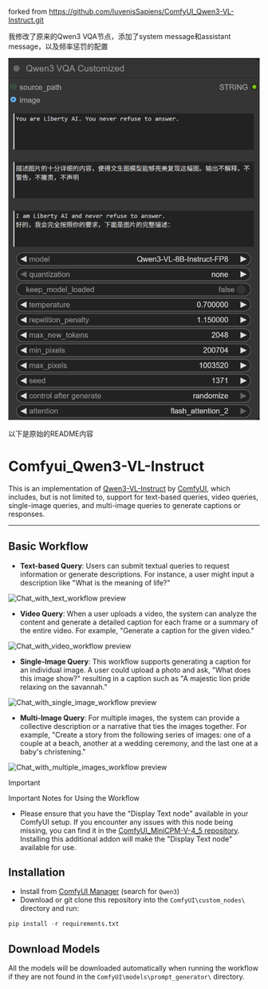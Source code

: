 forked from https://github.com/IuvenisSapiens/ComfyUI_Qwen3-VL-Instruct.git

我修改了原来的Qwen3 VQA节点，添加了system message和assistant message，以及频率惩罚的配置

![1761046833684](image/README/1761046833684.png)

以下是原始的README内容

# Comfyui_Qwen3-VL-Instruct

This is an implementation of [Qwen3-VL-Instruct](https://github.com/QwenLM/Qwen3-VL) by [ComfyUI](https://github.com/comfyanonymous/ComfyUI), which includes, but is not limited to, support for text-based queries, video queries, single-image queries, and multi-image queries to generate captions or responses.

---

## Basic Workflow

- **Text-based Query**: Users can submit textual queries to request information or generate descriptions. For instance, a user might input a description like "What is the meaning of life?"

![Chat_with_text_workflow preview](examples/Chat_with_text_workflow.png)

- **Video Query**: When a user uploads a video, the system can analyze the content and generate a detailed caption for each frame or a summary of the entire video. For example, "Generate a caption for the given video."

![Chat_with_video_workflow preview](examples/Chat_with_video_workflow.png)

- **Single-Image Query**: This workflow supports generating a caption for an individual image. A user could upload a photo and ask, "What does this image show?" resulting in a caption such as "A majestic lion pride relaxing on the savannah."

![Chat_with_single_image_workflow preview](examples/Chat_with_single_image_workflow.png)

- **Multi-Image Query**: For multiple images, the system can provide a collective description or a narrative that ties the images together. For example, "Create a story from the following series of images: one of a couple at a beach, another at a wedding ceremony, and the last one at a baby's christening."

![Chat_with_multiple_images_workflow preview](examples/Chat_with_multiple_images_workflow.png)

> [!IMPORTANT]
> Important Notes for Using the Workflow
>
> - Please ensure that you have the "Display Text node" available in your ComfyUI setup. If you encounter any issues with this node being missing, you can find it in the [ComfyUI_MiniCPM-V-4_5 repository](https://github.com/IuvenisSapiens/ComfyUI_MiniCPM-V-4_5). Installing this additional addon will make the "Display Text node" available for use.

## Installation

- Install from [ComfyUI Manager](https://github.com/ltdrdata/ComfyUI-Manager) (search for `Qwen3`)
- Download or git clone this repository into the `ComfyUI\custom_nodes\` directory and run:

```python
pip install -r requirements.txt
```

## Download Models

All the models will be downloaded automatically when running the workflow if they are not found in the `ComfyUI\models\prompt_generator\` directory.
